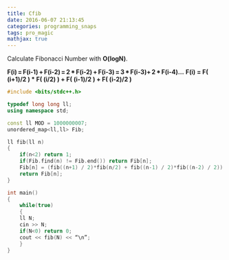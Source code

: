```yaml
---
title: Cfib
date: 2016-06-07 21:13:45
categories: programming_snaps
tags: pro_magic
mathjax: true
---
```


Calculate Fibonacci Number with **O(logN)**.

**F(i) = F(i-1) + F(i-2) = 2 * F(i-2) + F(i-3) = 3 * F(i-3)+ 2 * F(i-4)…**
**F(i) = F( (i+1)/2 ) * F( (i/2) )  +  F( (i-1)/2 ) + F( (i-2)/2 )**

```cpp
#include <bits/stdc++.h>

typedef long long ll;
using namespace std;

const ll MOD = 1000000007;
unordered_map<ll,ll> Fib;

ll fib(ll n)
{
    if(n<2) return 1;
    if(Fib.find(n) != Fib.end()) return Fib[n];
    Fib[n] = (fib((n+1) / 2)*fib(n/2) + fib((n-1) / 2)*fib((n-2) / 2)) % MOD;
    return Fib[n];
}

int main()
{
    while(true)
    {
    ll N;
    cin >> N;
    if(N<0) return 0;
    cout << fib(N) << “\n”;
    }
}
```
